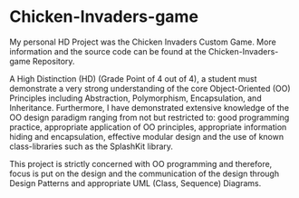# Chicken-Invaders-game

My personal HD Project was the Chicken Invaders Custom Game. More information and the source code can be found at the Chicken-Invaders-game Repository.

A High Distinction (HD) (Grade Point of 4 out of 4), a student must demonstrate a very strong understanding of the core Object-Oriented (OO) Principles including Abstraction, Polymorphism, Encapsulation, and Inheritance. Furthermore, I have demonstrated extensive knowledge of the OO design paradigm ranging from not but restricted to: good programming practice, appropriate application of OO principles, appropriate information hiding and encapsulation, effective modular design and the use of known class-libraries such as the SplashKit library.

This project is strictly concerned with OO programming and therefore, focus is put on the design and the communication of the design through Design Patterns and appropriate UML (Class, Sequence) Diagrams.
